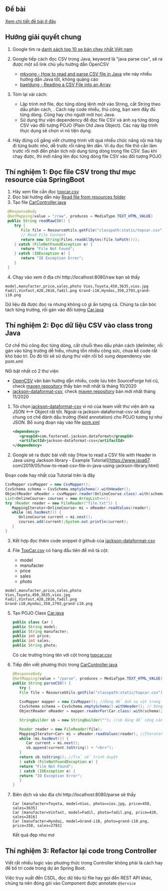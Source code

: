 
## Đề bài
[Xem chi tiết đề bài ở đây](../ReadMe.md)
## Hướng giải quyết chung
1. Google tìm ra [danh sách top 10 xe bán chạy nhất Việt nam](https://giaxeoto.vn/top-15-xe-o-to-ban-chay-nhat-2020-tai-viet-nam-355)

2. Google tiếp cách đọc CSV trong Java, keyword là "java parse csv", sẽ ra được một số link chủ yếu hướng dẫn OpenCSV
   - [mkyong - How to read and parse CSV file in Java](https://mkyong.com/java/how-to-read-and-parse-csv-file-in-java/) site này nhiều hướng dẫn Java tốt, không quảng cáo
   - [baeldung - Reading a CSV File into an Array](https://www.baeldung.com/java-csv-file-array)

3. Tóm lại vài cách:
   - Lập trình mở file, đọc từng dòng lệnh một vào String, cắt String theo dấu phân cách, . Cách này code nhiều, thủ công, bạn xem đầy đủ từng dòng. Cũng hay cho người mới học Java.
   - Sử dụng thư viện dependency để đọc file CSV và ánh xạ từng dòng CSV vào đối tượng POJO (Plain Old Java Object). Các này lập trình thực dụng sẽ chọn vì nó tiện dụng.

4. Hãy đừng cố gắng viết chương trình với quá nhiều chức năng vội mà hãy đi từng bước nhỏ, dễ trước rồi nâng lên dần. Ví dụ đọc file thô cần làm trước rồi mới đến phân tích nội dung từng dòng trong file CSV. Sau khi chạy được, thì mới nâng lên đọc từng dòng file CSV vào đối tượng POJO


## Thí nghiệm 1: Đọc file CSV trong thư mục resource của SpringBoot

1. Hãy xem file cần đọc [topcar.csv](target/classes/static/topcar.csv)
2. Đọc bài hướng dẫn này [Read file from resources folder](https://howtodoinjava.com/java/io/read-file-from-resources-folder/)
3. Tạo file [CarController.java](src/main/java/vn/techmaster/topcar/controller/CarController.java)
  ```java
   @ResponseBody
   @GetMapping(value = "/raw", produces = MediaType.TEXT_HTML_VALUE)
   public String readRawCSV() {
      try {
         File file = ResourceUtils.getFile("classpath:static/topcar.csv");
         // Read File Content
         return new String(Files.readAllBytes(file.toPath()));
      } catch (FileNotFoundException e) {
         return "File Not Found";
      } catch (IOException e) {
         return "IO Exception Error";
      }
   }
  ```
4. Chạy vào xem ở địa chỉ http://localhost:8080/raw bạn sẽ thấy
```
model,manufacter,price,sales,photo Vios,Toyota,450,3635,vios.jpg Fadil,Vinfast,420,2816,fadil.png Grand-i10,Hyndai,350,2793,grand-i10.png
```
Dữ liệu đã được đọc ra nhưng không có gì ấn tượng cả. Chúng ta cần bóc tách từng trường, rồi gán vào đối tượng [Car.java](src/main/java/vn/techmaster/topcar/model/Car.java)


## Thí nghiệm 2: Đọc dữ liệu CSV vào class trong Java
Cơ chế thủ công đọc từng dòng, cắt chuỗi theo dấu phân cách (delimiter, rồi gán vào từng trường dễ hiểu, nhưng tốn nhiều công sức, chưa kể code rất khó bảo trì. Do đó tôi sẽ sử dụng thư viện rồi bổ xung dependency vào pom.xml

Nổi bật nhất có 2 thư viện
  - [OpenCSV](http://opencsv.sourceforge.net/) văn bản hướng dẫn nhiều, code lưu trên SourceForge hơi cũ, check [maven repository](https://mvnrepository.com/artifact/com.opencsv/opencsv) thấy bản mới nhất là tháng 10/2020
  - [jackson-dataformat-csv](https://github.com/FasterXML/jackson-dataformats-text/tree/master/csv), check [maven repository](https://mvnrepository.com/artifact/com.fasterxml.jackson.dataformat/jackson-dataformat-csv) bản mới nhất tháng 11/2020

1. Tôi chọn [jackson-dataformat-csv](https://github.com/FasterXML/jackson-dataformats-text/tree/master/csv) vì nó của team viết thư viện ánh xạ JSON <--> Object rất tốt. Ngoài ra jackson-dataformat-csv sẽ dùng chung cơ chế đánh dấu trường (field annotation) cho POJO tương tự như JSON.
Bổ xung đoạn này vào file [pom.xml](pom.xml)
   ```xml
   <dependency>
      <groupId>com.fasterxml.jackson.dataformat</groupId>
      <artifactId>jackson-dataformat-csv</artifactId>
   </dependency>
   ```

2. Google sẽ ra được bài viết này [How to read a CSV file with Header in Java using Jackson library - Example Tutorial](https://www.java67.
com/2019/05/how-to-read-csv-file-in-java-using-jackson-library.html)

Đoạn code hay nhất của Tutorial trên là đây
   ```java
   CsvMapper csvMapper = new CsvMapper();
   CsvSchema schema = CsvSchema.emptySchema().withHeader();
   ObjectReader oReader = csvMapper.reader(OnlineCourse.class).with(schema);
   List<OnlineCourse> courses = new ArrayList<>();
   try (Reader reader = new FileReader("file.txt")) { 
      MappingIterator<OnlineCourse> mi = oReader.readValues(reader);
      while (mi.hasNext()) { 
         OnlineCourse current = mi.next();
         courses.add(current);System.out.println(current); 
      }
   }
   ```

3. Kết hợp đọc thêm code snippet ở github của [jackson-dataformat-csv](https://github.com/FasterXML/jackson-dataformats-text/tree/master/csv)

4. File [TopCar.csv](target/classes/static/images/grand-i10.png) có hàng đầu tiên để mô tả cột:
   - model
   - manufacter
   - price
   - sales
   - photo

```csv
model,manufacter,price,sales,photo
Vios,Toyota,450,3635,vios.jpg
Fadil,Vinfast,420,2816,fadil.png
Grand-i10,Hyndai,350,2793,grand-i10.png
```

5. Tạo POJO Class [Car.java](src/main/java/vn/techmaster/topcar/model/Car.java)
   ```java
   public class Car {
   public String model;
   public String manufacter;
   public int price;
   public int sales;
   public String photo;
   ```
   Có các trường trùng tên với cột trong [topcar.csv](src/main/resources/static/topcar.csv)

6. Tiếp đến viết phương thức trong [CarController.java](src/main/java/vn/techmaster/topcar/controller/CarController.java)

   ```java
   @ResponseBody
   @GetMapping(value = "/parse", produces = MediaType.TEXT_HTML_VALUE)
   public String parseCSV() {
      try {
      File file = ResourceUtils.getFile("classpath:static/topcar.csv");
      
      CsvMapper mapper = new CsvMapper(); //Dùng để ánh xạ cột trong CSV với từng trường trong POJO
      CsvSchema schema = CsvSchema.emptySchema().withHeader(); // Dòng đầu tiên sử dụng làm Header
      ObjectReader oReader = mapper.readerFor(Car.class).with(schema); //Cấu hình bộ đọc CSV phù hợp với kiểu Car.class

      StringBuilder sb = new StringBuilder(""); //sb dùng để cộng các chuỗi toString của đối tượng Car

      Reader reader = new FileReader(file);
      MappingIterator<Car> mi = oReader.readValues(reader); //Iterator đọc từng dòng trong file
      while (mi.hasNext()) {
         Car current = mi.next();
         sb.append(current.toString() + "<br>");
      }
      return sb.toString(); //Trả về trình duyệt
      } catch (FileNotFoundException e) {
      return "File Not Found";
      } catch (IOException e) {
      return "IO Exception Error";
      }
   }
   ```
7. Biên dịch và vào địa chỉ http://localhost:8080/parse sẽ thấy
   ```
   Car [manufacter=Toyota, model=Vios, photo=vios.jpg, price=450, sales=3635]
   Car [manufacter=Vinfast, model=Fadil, photo=fadil.png, price=420, sales=2816]
   Car [manufacter=Hyndai, model=Grand-i10, photo=grand-i10.png, price=350, sales=2793]
   ```
   Kết quả đẹp như mơ

## Thí nghiệm 3: Refactor lại code trong Controller
Viết rất nhiều logic vào phương thức trong Controller không phải là cách hay để bố trí code trong dự án Spring Boot.

Việc truy xuất đến CSDL, đọc dữ liệu từ file hay gọi đến REST API khác, chúng ta nên đóng gói vào Component được annotate ```@Service```